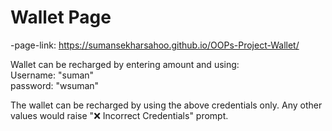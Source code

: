 # Wallet Page
-page-link: https://sumansekharsahoo.github.io/OOPs-Project-Wallet/

Wallet can be recharged by entering amount and using:                                                                                                                     
Username: "suman"                                                                                                                                                         
password: "wsuman"

The wallet can be recharged by using the above credentials only. Any other values would raise "❌ Incorrect Credentials" prompt.
